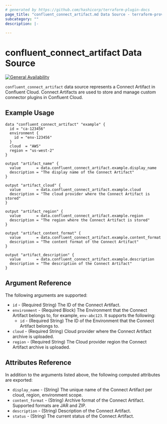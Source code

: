 ```yaml
---
# generated by https://github.com/hashicorp/terraform-plugin-docs
page_title: "confluent_connect_artifact.md Data Source - terraform-provider-confluent"
subcategory: ""
description: |-
  
---
```


# confluent_connect_artifact Data Source

[![General Availability](https://img.shields.io/badge/Lifecycle%20Stage-General%20Availability-%2345c6e8)](https://docs.confluent.io/cloud/current/api.html#section/Versioning/API-Lifecycle-Policy)

`confluent_connect_artifact` data source represents a Connect Artifact in Confluent Cloud. Connect Artifacts are used to store and manage custom connector plugins in Confluent Cloud.

## Example Usage

```hcl
data "confluent_connect_artifact" "example" {
  id = "ca-123456"
  environment {
    id = "env-123456"
  }
  cloud  = "AWS"
  region = "us-west-2"
}

output "artifact_name" {
  value       = data.confluent_connect_artifact.example.display_name
  description = "The display name of the Connect Artifact"
}

output "artifact_cloud" {
  value       = data.confluent_connect_artifact.example.cloud
  description = "The cloud provider where the Connect Artifact is stored"
}

output "artifact_region" {
  value       = data.confluent_connect_artifact.example.region
  description = "The region where the Connect Artifact is stored"
}

output "artifact_content_format" {
  value       = data.confluent_connect_artifact.example.content_format
  description = "The content format of the Connect Artifact"
}

output "artifact_description" {
  value       = data.confluent_connect_artifact.example.description
  description = "The description of the Connect Artifact"
}
```

## Argument Reference

The following arguments are supported:

* `id` - (Required String) The ID of the Connect Artifact.
* `environment` - (Required Block) The Environment that the Connect Artifact belongs to, for example, `env-abc123`. It supports the following:
  * `id` - (Required String) The ID of the Environment that the Connect Artifact belongs to.
* `cloud` - (Required String) Cloud provider where the Connect Artifact archive is uploaded.
* `region` - (Required String) The Cloud provider region the Connect Artifact archive is uploaded.

## Attributes Reference

In addition to the arguments listed above, the following computed attributes are exported:

* `display_name` - (String) The unique name of the Connect Artifact per cloud, region, environment scope.
* `content_format` - (String) Archive format of the Connect Artifact. Supported formats are JAR and ZIP.
* `description` - (String) Description of the Connect Artifact.
* `status` - (String) The current status of the Connect Artifact. 